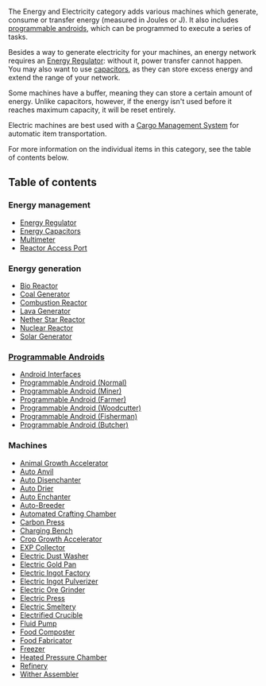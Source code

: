 The Energy and Electricity category adds various machines which generate, consume or transfer energy (measured in Joules or J). It also includes [programmable androids](https://github.com/TheBusyBiscuit/Slimefun4/wiki/Androids), which can be programmed to execute a series of tasks.

Besides a way to generate electricity for your machines, an energy network requires an [Energy Regulator](https://github.com/TheBusyBiscuit/Slimefun4/wiki/Energy-Regulator): without it, power transfer cannot happen.<br>
You may also want to use [capacitors](https://github.com/TheBusyBiscuit/Slimefun4/wiki/Energy-Capacitors), as they can store excess energy and extend the range of your network.

Some machines have a buffer, meaning they can store a certain amount of energy. Unlike capacitors, however, if the energy isn't used before it reaches maximum capacity, it will be reset entirely.

Electric machines are best used with a [Cargo Management System](https://github.com/TheBusyBiscuit/Slimefun4/wiki/Cargo-Management) for automatic item transportation.

For more information on the individual items in this category, see the table of contents below.

## Table of contents
### Energy management
* [Energy Regulator](https://github.com/TheBusyBiscuit/Slimefun4/wiki/Energy-Regulator)
* [Energy Capacitors](https://github.com/TheBusyBiscuit/Slimefun4/wiki/Energy-Capacitors)
* [Multimeter](https://github.com/TheBusyBiscuit/Slimefun4/wiki/Multimeter)
* [Reactor Access Port](https://github.com/TheBusyBiscuit/Slimefun4/wiki/Reactor-Access-Port)

### Energy generation
* [Bio Reactor](https://github.com/TheBusyBiscuit/Slimefun4/wiki/Bio-Reactor)
* [Coal Generator](https://github.com/TheBusyBiscuit/Slimefun4/wiki/Coal-Generator)
* [Combustion Reactor](https://github.com/TheBusyBiscuit/Slimefun4/wiki/Combustion-Reactor)
* [Lava Generator](https://github.com/TheBusyBiscuit/Slimefun4/wiki/Lava-Generator)
* [Nether Star Reactor](https://github.com/TheBusyBiscuit/Slimefun4/wiki/Nether-Star-Reactor)
* [Nuclear Reactor](https://github.com/TheBusyBiscuit/Slimefun4/wiki/Nuclear-Reactor)
* [Solar Generator](https://github.com/TheBusyBiscuit/Slimefun4/wiki/Solar-Generator)

### [Programmable Androids](https://github.com/TheBusyBiscuit/Slimefun4/wiki/Androids)
* [Android Interfaces](https://github.com/TheBusyBiscuit/Slimefun4/wiki/Android-Interfaces)
* [Programmable Android (Normal)](https://github.com/TheBusyBiscuit/Slimefun4/wiki/Normal-Androids)
* [Programmable Android (Miner)](https://github.com/TheBusyBiscuit/Slimefun4/wiki/Miner-Androids)
* [Programmable Android (Farmer)](https://github.com/TheBusyBiscuit/Slimefun4/wiki/Farmer-Androids)
* [Programmable Android (Woodcutter)](https://github.com/TheBusyBiscuit/Slimefun4/wiki/Woodcutter-Androids)
* [Programmable Android (Fisherman)](https://github.com/TheBusyBiscuit/Slimefun4/wiki/Fisherman-Androids)
* [Programmable Android (Butcher)](https://github.com/TheBusyBiscuit/Slimefun4/wiki/Butcher-Androids)

### Machines
* [Animal Growth Accelerator](https://github.com/TheBusyBiscuit/Slimefun4/wiki/Animal-Growth-Accelerator)
* [Auto Anvil](https://github.com/TheBusyBiscuit/Slimefun4/wiki/Auto-Anvil)
* [Auto Disenchanter](https://github.com/TheBusyBiscuit/Slimefun4/wiki/Auto-Disenchanter)
* [Auto Drier](https://github.com/TheBusyBiscuit/Slimefun4/wiki/Auto-Drier)
* [Auto Enchanter](https://github.com/TheBusyBiscuit/Slimefun4/wiki/Auto-Enchanter)
* [Auto-Breeder](https://github.com/TheBusyBiscuit/Slimefun4/wiki/Auto-Breeder)
* [Automated Crafting Chamber](https://github.com/TheBusyBiscuit/Slimefun4/wiki/Automated-Crafting-Chamber)
* [Carbon Press](https://github.com/TheBusyBiscuit/Slimefun4/wiki/Carbon-Press)
* [Charging Bench](https://github.com/TheBusyBiscuit/Slimefun4/wiki/Charging-Bench)
* [Crop Growth Accelerator](https://github.com/TheBusyBiscuit/Slimefun4/wiki/Crop-Growth-Accelerator)
* [EXP Collector](https://github.com/TheBusyBiscuit/Slimefun4/wiki/EXP-Collector)
* [Electric Dust Washer](https://github.com/TheBusyBiscuit/Slimefun4/wiki/Electric-Dust-Washer)
* [Electric Gold Pan](https://github.com/TheBusyBiscuit/Slimefun4/wiki/Electric-Gold-Pan)
* [Electric Ingot Factory](https://github.com/TheBusyBiscuit/Slimefun4/wiki/Electric-Ingot-Factory)
* [Electric Ingot Pulverizer](https://github.com/TheBusyBiscuit/Slimefun4/wiki/Electric-Ingot-Pulverizer)
* [Electric Ore Grinder](https://github.com/TheBusyBiscuit/Slimefun4/wiki/Electric-Ore-Grinder)
* [Electric Press](https://github.com/TheBusyBiscuit/Slimefun4/wiki/Electric-Press)
* [Electric Smeltery](https://github.com/TheBusyBiscuit/Slimefun4/wiki/Electric-Smeltery)
* [Electrified Crucible](https://github.com/TheBusyBiscuit/Slimefun4/wiki/Electrified-Crucible)
* [Fluid Pump](https://github.com/TheBusyBiscuit/Slimefun4/wiki/Fluid-Pump)
* [Food Composter](https://github.com/TheBusyBiscuit/Slimefun4/wiki/Food-Composter)
* [Food Fabricator](https://github.com/TheBusyBiscuit/Slimefun4/wiki/Food-Fabricator)
* [Freezer](https://github.com/TheBusyBiscuit/Slimefun4/wiki/Freezer)
* [Heated Pressure Chamber](https://github.com/TheBusyBiscuit/Slimefun4/wiki/Heated-Pressure-Chamber)
* [Refinery](https://github.com/TheBusyBiscuit/Slimefun4/wiki/Refinery)
* [Wither Assembler](https://github.com/TheBusyBiscuit/Slimefun4/wiki/Wither-Assembler)
